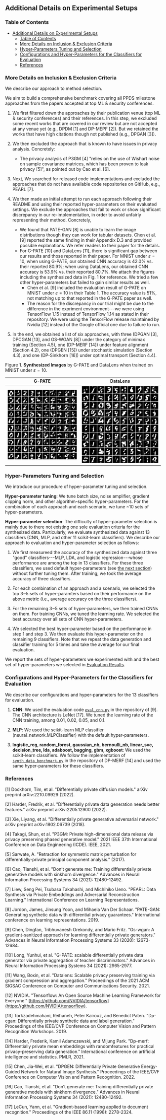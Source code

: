 ## Additional Details on Experimental Setups


### Table of Contents
- [Additional Details on Experimental Setups](#additional-details-on-experimental-setups)
  - [Table of Contents](#table-of-contents)
  - [More Details on Inclusion \& Exclusion Criteria](#more-details-on-inclusion--exclusion-criteria)
  - [Hyper-Parameters Tuning and Selection](#hyper-parameters-tuning-and-selection)
  - [Configurations and Hyper-Parameters for the Classifiers for Evaluation](#configurations-and-hyper-parameters-for-the-classifiers-for-evaluation)
  - [References](#references)


### More Details on Inclusion & Exclusion Criteria

We describe our approach to method selection.

We aim to build a comprehensive benchmark covering all PPDS milestone approaches from the papers accepted at top ML & security conferences. 

1. We first filtered down the approaches by their publication venue (top ML & security conferences) and their references. In this step, we excluded some recent works that are covered in our review but are not accepted at any venue yet (e.g., DPDM [1] and DP-MEPF [2]). But we retained the works that have high citations though not published (e.g., DPGAN [3]).

2. We then excluded the approach that is known to have issues in privacy analysis. Concretely:

    - The privacy analysis of P3GM [4] "relies on the use of Wishart noise on sample covariance matrices, which has been proven to leak privacy [5]", as pointed out by Cao et al. [6].

3. Next, We searched for released code implementations and excluded the approaches that do not have available code repositories on GitHub, e.g., PEARL [7].

4. We then made an initial attempt to run each approach following their README and using their reported hyper-parameters on their evaluated settings. We exclude the approaches that fail to work or show significant discrepancy in our re-implementation, in order to avoid unfairly representing their method. Concretely, 

   - We found that PATE-GAN [8] is unable to learn the image distributions though they can work for tabular datasets. Chen et al. [9] reported the same finding in their Appendix D.3 and provided possible explanations. We refer readers to their paper for the details.
   - For G-PATE [10] and DataLens [11], there is significant gap between our results and those reported in their paper. For MNIST under $\varepsilon=10$, when using G-PATE, our obtained CNN accuracy is 42.0\% vs. their reported 80.9\%; when using DataLens, our obtained CNN accuracy is 53.9\% vs. their reported 80.7\%. We attach the figures including the synthesized data in Fig. 1 for reference. We tried a few other hyper-parameters but failed to gain similar results as well.
     - Chen et al. [9] included the evaluation result of G-PATE on MNIST under $\varepsilon=10$ in their Table 1. The accuracy value is 51\%, not matching up to that reported in the G-PATE paper as well.
     - The reason for the discrepancy in our trial might be due to the difference in the expriment environment---we were using TensorFlow 1.15 instead of TensorFlow 1.14 as stated in their repository. We were using the TensorFlow release maintained by Nvidia [12] instead of the Google official one due to failure to run.

5. In the end, we obtained a list of six approaches, with three (DPGAN [3], DPCGAN [13], and GS-WGAN [8]) under the category of minimax training (Section 4.5), one (DP-MERF [14]) under feature alignment (Section 4.2), one (DPGEN [15]) under stochastic simulation (Section 4.3), and one (DP-Sinkhorn [16]) under optimal transport (Section 4.4).

Figure 1. **Synthesized Images** by G-PATE and DataLens when trained on MNIST under $\varepsilon=10$.

| G-PATE         | DataLens                        |
|-----------------|---------------------------------|
| ![G-PATE-MNIST-eps-10](./figs/gpate_mnist_eps-10.png) | ![DataLens-MNIST-eps-10](./figs/datalens_mnist_eps-10.png)

### Hyper-Parameters Tuning and Selection

We introduce our procedure of hyper-parameter tuning and selection.

**Hyper-parameter tuning**: We tune batch size, noise amplifier, gradient clipping norm, and other algorithm-specific hyper-parameters. For the combination of each approach and each scenario, we tune ~10 sets of hyper-parameters. 

**Hyper-parameter selection**: The difficulty of hyper-parameter selection is mainly due to there not existing one sole evaluation criteria for the synthesized data. Particularly, we evaluate synthesized data against 13 classifiers (CNN, MLP, and other 11 scikit-learn classifiers). We describe our approach to evaluation and hyper-parameter selection as follows:

1. We first measureed the accuracy of the synthesized data against three "good" classifiers---MLP, LDA, and logistic regression---whose performance are among the top in 13 classifiers. For these three classifiers, we used default hyper-parameters (see [the next section](#configurations-and-hyper-parameters-for-the-classifiers-for-evaluation)) without further tuning them. After training, we took the average accuracy of three classifiers. 

2. For each combination of an approach and a scenario, we selected the top 3~5 sets of hyper-paramters based on their performance on the above metric (i.e., average accuracy on the three classifiers).

3. For the remaining 3~5 sets of hyper-parameters, we then trained CNNs on them. For training CNNs, we tuned the learning rate. We selected the best accuracy over all sets of CNN hyper-parameters.

4. We selected the best hyper-parameter based on the performance in step 1 and step 3. We then evaluate this hyper-parameter on the remaining 9 classifiers. Note that we repeat the data generation and classifier training for 5 times and take the average for our final evaluation.

We report the sets of hyper-parameters we experimented with and the best set of hyper-parameters we selected in [Evaluation Results](./evaluation_results.md).


### Configurations and Hyper-Parameters for the Classifiers for Evaluation

We describe our configurations and hyper-parameters for the 13 classifiers for evaluation.

1. **CNN**: We used the evaluation code [``eval_cnn.py``](https://github.com/DingfanChen/GS-WGAN/blob/main/evaluation/eval_cnn.py) in the repository of [9]. The CNN architecture is LeNet [17]. We tuned the learning rate of the CNN training, among 0.01, 0.02, 0.05, and 0.1.

2. **MLP**: We used the scikit-learn MLP classifier (neural_network.MLPClassifier) with the default hyper-parameters.

3. **logistic_reg, random_forest, gaussian_nb, bernoulli_nb, linear_svc, decision_tree, lda, adaboost, bagging, gbm, xgboost**: We used the scikit-learn classifiers. We follow the implementation of [``synth_data_benchmark.py``](https://github.com/ParkLabML/DP-MERF/blob/master/code_balanced/synth_data_benchmark.py) in the repository of DP-MERF [14] and used the same hyper-parameters for these classifiers.


### References

[1] Dockhorn, Tim, et al. "Differentially private diffusion models." arXiv preprint arXiv:2210.09929 (2022).

[2] Harder, Fredrik, et al. "Differentially private data generation needs better features." arXiv preprint arXiv:2205.12900 (2022).

[3] Xie, Liyang, et al. "Differentially private generative adversarial network." arXiv preprint arXiv:1802.06739 (2018).

[4] Takagi, Shun, et al. "P3GM: Private high-dimensional data release via privacy preserving phased generative model." 2021 IEEE 37th International Conference on Data Engineering (ICDE). IEEE, 2021.

[5] Sarwate, A. "Retraction for symmetric matrix perturbation for differentially-private principal component analysis." (2017).

[6] Cao, Tianshi, et al. "Don’t generate me: Training differentially private generative models with sinkhorn divergence." Advances in Neural Information Processing Systems 34 (2021): 12480-12492.

[7] Liew, Seng Pei, Tsubasa Takahashi, and Michihiko Ueno. "PEARL: Data Synthesis via Private Embeddings and Adversarial Reconstruction Learning." International Conference on Learning Representations.

[8] Jordon, James, Jinsung Yoon, and Mihaela Van Der Schaar. "PATE-GAN: Generating synthetic data with differential privacy guarantees." International conference on learning representations. 2019.

[9] Chen, Dingfan, Tribhuvanesh Orekondy, and Mario Fritz. "Gs-wgan: A gradient-sanitized approach for learning differentially private generators." Advances in Neural Information Processing Systems 33 (2020): 12673-12684.

[10] Long, Yunhui, et al. "G-PATE: scalable differentially private data generator via private aggregation of teacher discriminators." Advances in Neural Information Processing Systems 34 (2021): 2965-2977.

[11] Wang, Boxin, et al. "Datalens: Scalable privacy preserving training via gradient compression and aggregation." Proceedings of the 2021 ACM SIGSAC Conference on Computer and Communications Security. 2021.

[12] NVIDIA. "Tensorflow: An Open Source Machine Learning Framework for Everyone." [https://github.com/NVIDIA/tensorflow](https://github.com/NVIDIA/tensorflow).

[13] Torkzadehmahani, Reihaneh, Peter Kairouz, and Benedict Paten. "Dp-cgan: Differentially private synthetic data and label generation." Proceedings of the IEEE/CVF Conference on Computer Vision and Pattern Recognition Workshops. 2019.

[14] Harder, Frederik, Kamil Adamczewski, and Mijung Park. "Dp-merf: Differentially private mean embeddings with randomfeatures for practical privacy-preserving data generation." International conference on artificial intelligence and statistics. PMLR, 2021.

[15] Chen, Jia-Wei, et al. "DPGEN: Differentially Private Generative Energy-Guided Network for Natural Image Synthesis." Proceedings of the IEEE/CVF Conference on Computer Vision and Pattern Recognition. 2022.

[16] Cao, Tianshi, et al. "Don’t generate me: Training differentially private generative models with sinkhorn divergence." Advances in Neural Information Processing Systems 34 (2021): 12480-12492.

[17] LeCun, Yann, et al. "Gradient-based learning applied to document recognition." Proceedings of the IEEE 86.11 (1998): 2278-2324.